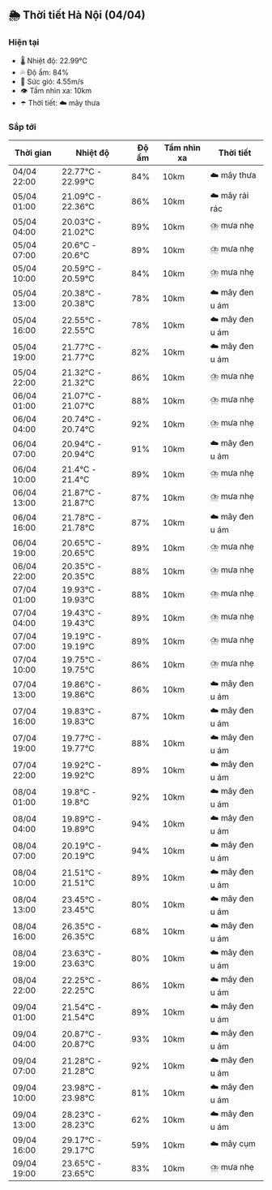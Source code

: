 ## 🌦️ Thời tiết Hà Nội (04/04)

### Hiện tại

- 🌡️ Nhiệt độ: 22.99℃
- 💦 Độ ẩm: 84%
- 💨 Sức gió: 4.55m/s
- 👁️ Tầm nhìn xa: 10km
- ☂️ Thời tiết: ☁️ mây thưa

### Sắp tới

| Thời gian | Nhiệt độ | Độ ẩm | Tầm nhìn xa | Thời tiết |
| --- | --- | --- | --- | --- |
| 04/04 22:00 | 22.77℃ - 22.99℃ | 84% | 10km | ☁️ mây thưa |
| 05/04 01:00 | 21.09℃ - 22.36℃ | 86% | 10km | ☁️ mây rải rác |
| 05/04 04:00 | 20.03℃ - 21.02℃ | 89% | 10km | ⛈️ mưa nhẹ |
| 05/04 07:00 | 20.6℃ - 20.6℃ | 89% | 10km | ⛈️ mưa nhẹ |
| 05/04 10:00 | 20.59℃ - 20.59℃ | 84% | 10km | ⛈️ mưa nhẹ |
| 05/04 13:00 | 20.38℃ - 20.38℃ | 78% | 10km | ☁️ mây đen u ám |
| 05/04 16:00 | 22.55℃ - 22.55℃ | 78% | 10km | ☁️ mây đen u ám |
| 05/04 19:00 | 21.77℃ - 21.77℃ | 82% | 10km | ☁️ mây đen u ám |
| 05/04 22:00 | 21.32℃ - 21.32℃ | 86% | 10km | ⛈️ mưa nhẹ |
| 06/04 01:00 | 21.07℃ - 21.07℃ | 88% | 10km | ⛈️ mưa nhẹ |
| 06/04 04:00 | 20.74℃ - 20.74℃ | 92% | 10km | ⛈️ mưa nhẹ |
| 06/04 07:00 | 20.94℃ - 20.94℃ | 91% | 10km | ☁️ mây đen u ám |
| 06/04 10:00 | 21.4℃ - 21.4℃ | 89% | 10km | ⛈️ mưa nhẹ |
| 06/04 13:00 | 21.87℃ - 21.87℃ | 87% | 10km | ⛈️ mưa nhẹ |
| 06/04 16:00 | 21.78℃ - 21.78℃ | 87% | 10km | ☁️ mây đen u ám |
| 06/04 19:00 | 20.65℃ - 20.65℃ | 89% | 10km | ⛈️ mưa nhẹ |
| 06/04 22:00 | 20.35℃ - 20.35℃ | 88% | 10km | ⛈️ mưa nhẹ |
| 07/04 01:00 | 19.93℃ - 19.93℃ | 88% | 10km | ⛈️ mưa nhẹ |
| 07/04 04:00 | 19.43℃ - 19.43℃ | 89% | 10km | ⛈️ mưa nhẹ |
| 07/04 07:00 | 19.19℃ - 19.19℃ | 89% | 10km | ⛈️ mưa nhẹ |
| 07/04 10:00 | 19.75℃ - 19.75℃ | 86% | 10km | ⛈️ mưa nhẹ |
| 07/04 13:00 | 19.86℃ - 19.86℃ | 86% | 10km | ☁️ mây đen u ám |
| 07/04 16:00 | 19.83℃ - 19.83℃ | 87% | 10km | ☁️ mây đen u ám |
| 07/04 19:00 | 19.77℃ - 19.77℃ | 88% | 10km | ☁️ mây đen u ám |
| 07/04 22:00 | 19.92℃ - 19.92℃ | 89% | 10km | ☁️ mây đen u ám |
| 08/04 01:00 | 19.8℃ - 19.8℃ | 92% | 10km | ☁️ mây đen u ám |
| 08/04 04:00 | 19.89℃ - 19.89℃ | 94% | 10km | ☁️ mây đen u ám |
| 08/04 07:00 | 20.19℃ - 20.19℃ | 94% | 10km | ☁️ mây đen u ám |
| 08/04 10:00 | 21.51℃ - 21.51℃ | 89% | 10km | ☁️ mây đen u ám |
| 08/04 13:00 | 23.45℃ - 23.45℃ | 80% | 10km | ☁️ mây đen u ám |
| 08/04 16:00 | 26.35℃ - 26.35℃ | 68% | 10km | ☁️ mây đen u ám |
| 08/04 19:00 | 23.63℃ - 23.63℃ | 80% | 10km | ☁️ mây đen u ám |
| 08/04 22:00 | 22.25℃ - 22.25℃ | 86% | 10km | ☁️ mây đen u ám |
| 09/04 01:00 | 21.54℃ - 21.54℃ | 89% | 10km | ☁️ mây đen u ám |
| 09/04 04:00 | 20.87℃ - 20.87℃ | 93% | 10km | ☁️ mây đen u ám |
| 09/04 07:00 | 21.28℃ - 21.28℃ | 92% | 10km | ☁️ mây đen u ám |
| 09/04 10:00 | 23.98℃ - 23.98℃ | 81% | 10km | ☁️ mây đen u ám |
| 09/04 13:00 | 28.23℃ - 28.23℃ | 62% | 10km | ☁️ mây đen u ám |
| 09/04 16:00 | 29.17℃ - 29.17℃ | 59% | 10km | ☁️ mây cụm |
| 09/04 19:00 | 23.65℃ - 23.65℃ | 83% | 10km | ⛈️ mưa nhẹ |
